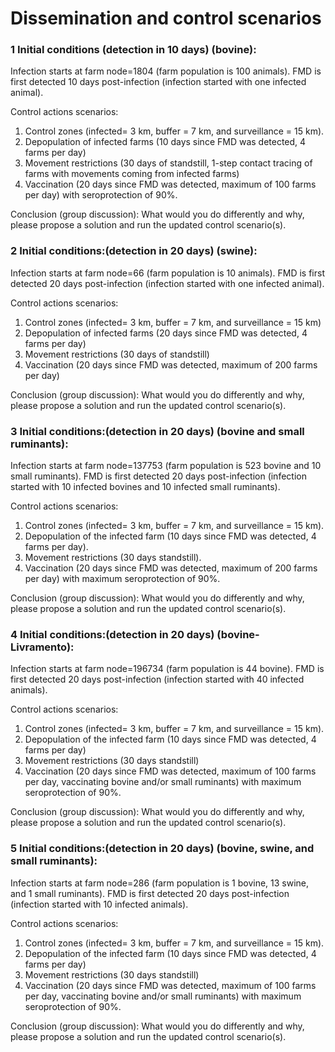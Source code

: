 # Dissemination and control scenarios


### 1 Initial conditions (detection in 10 days) (bovine):

Infection starts at farm node=1804 (farm population is 100 animals). FMD is first detected 10 days post-infection (infection started with one infected animal).

Control actions scenarios:
1. Control zones (infected= 3 km, buffer = 7 km, and surveillance = 15 km).
2. Depopulation of infected farms (10 days since FMD was detected, 4 farms per day)
3. Movement restrictions (30 days of standstill, 1-step contact tracing of farms with movements coming from infected farms)
3. Vaccination (20 days since FMD was detected, maximum of 100 farms per day) with seroprotection of 90%.

Conclusion (group discussion): What would you do differently and why, please propose a solution and run the updated control scenario(s).



### 2 Initial conditions:(detection in 20 days) (swine):

Infection starts at farm node=66 (farm population is 10 animals). FMD is first detected 20 days post-infection (infection started with one infected animal).

Control actions scenarios:
1) Control zones (infected= 3 km, buffer = 7 km, and surveillance = 15 km) 
2) Depopulation of infected farms (20 days since FMD was detected, 4 farms per day)
3) Movement restrictions (30 days of standstill)
4) Vaccination (20 days since FMD was detected, maximum of 200 farms per day) 

Conclusion (group discussion): What would you do differently and why, please propose a solution and run the updated control scenario(s).

### 3 Initial conditions:(detection in 20 days) (bovine and small ruminants):

Infection starts at farm node=137753 (farm population is 523 bovine and 10 small ruminants). FMD is first detected 20 days post-infection (infection started with 10 infected bovines and 10 infected small ruminants).

Control actions scenarios:
1) Control zones (infected= 3 km, buffer = 7 km, and surveillance = 15 km).
2) Depopulation of the infected farm (10 days since FMD was detected, 4 farms per day).
3) Movement restrictions (30 days standstill).
4) Vaccination (20 days since FMD was detected, maximum of 200 farms per day) with maximum seroprotection of 90%.


Conclusion (group discussion): What would you do differently and why, please propose a solution and run the updated control scenario(s).

### 4 Initial conditions:(detection in 20 days) (bovine- Livramento):

Infection starts at farm node=196734 (farm population is 44 bovine). FMD is first detected 20 days post-infection (infection started with 40 infected animals).

Control actions scenarios:
1) Control zones (infected= 3 km, buffer = 7 km, and surveillance = 15 km).
2) Depopulation of the infected farm (10 days since FMD was detected, 4 farms per day)
3) Movement restrictions (30 days standstill)
4) Vaccination (20 days since FMD was detected, maximum of 100 farms per day, vaccinating bovine and/or small ruminants) with maximum seroprotection of 90%.


Conclusion (group discussion): What would you do differently and why, please propose a solution and run the updated control scenario(s).


### 5 Initial conditions:(detection in 20 days) (bovine, swine, and small ruminants):

Infection starts at farm node=286 (farm population is 1 bovine, 13 swine, and 1 small ruminants). FMD is first detected 20 days post-infection (infection started with 10 infected animals).

Control actions scenarios:
1) Control zones (infected= 3 km, buffer = 7 km, and surveillance = 15 km).
2) Depopulation of the infected farm (10 days since FMD was detected, 4 farms per day)
3) Movement restrictions (30 days standstill)
4) Vaccination (20 days since FMD was detected, maximum of 100 farms per day, vaccinating bovine and/or small ruminants) with maximum seroprotection of 90%.


Conclusion (group discussion): What would you do differently and why, please propose a solution and run the updated control scenario(s).
